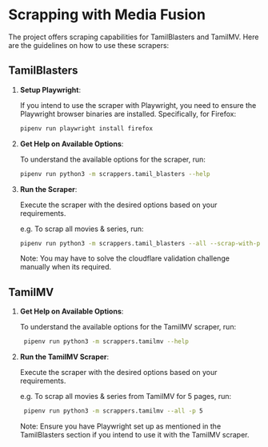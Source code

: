 # Scrapping with Media Fusion

The project offers scraping capabilities for TamilBlasters and TamilMV. Here are the guidelines on how to use these scrapers:

## TamilBlasters

1. **Setup Playwright**:

   If you intend to use the scraper with Playwright, you need to ensure the Playwright browser binaries are installed. Specifically, for Firefox:

   ```bash
   pipenv run playwright install firefox
   ```

2. **Get Help on Available Options**:
   
   To understand the available options for the scraper, run:
    
   ```bash
   pipenv run python3 -m scrappers.tamil_blasters --help
   ```

3. **Run the Scraper**:

   Execute the scraper with the desired options based on your requirements.

   e.g. To scrap all movies & series, run:
   
   ```bash
   pipenv run python3 -m scrappers.tamil_blasters --all --scrap-with-playwright
   ```

   Note: You may have to solve the cloudflare validation challenge manually when its required.


## TamilMV

1. **Get Help on Available Options**:

    To understand the available options for the TamilMV scraper, run:

    ```bash
     pipenv run python3 -m scrappers.tamilmv --help
    ```

2. **Run the TamilMV Scraper**:

    Execute the scraper with the desired options based on your requirements.

    e.g. To scrap all movies & series from TamilMV for 5 pages, run:

    ```bash
     pipenv run python3 -m scrappers.tamilmv --all -p 5
    ```

    Note: Ensure you have Playwright set up as mentioned in the TamilBlasters section if you intend to use it with the TamilMV scraper.